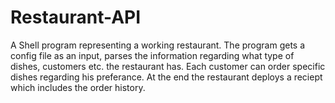 # Restaurant-API
A Shell program representing a working restaurant. 
The program gets a config file as an input, parses the information regarding what type of dishes, customers etc. the restaurant has.
Each customer can order specific dishes regarding his preferance.
At the end the restaurant deploys a reciept which includes the order history.
